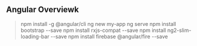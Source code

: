 ## Angular Overviewk

> npm install -g @angular/cli
> ng new my-app
> ng serve
> npm install bootstrap --save
> npm install rxjs-compat --save
> npm install ng2-slim-loading-bar --save
> npm install firebase @angular/fire --save
